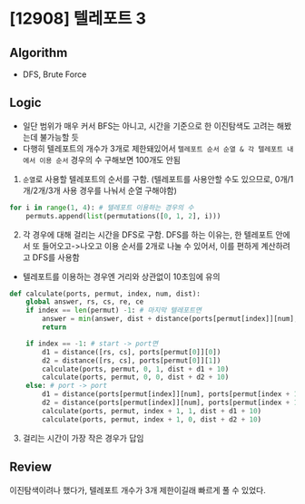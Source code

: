 # [12908] 텔레포트 3
## Algorithm
- DFS, Brute Force
## Logic
- 일단 범위가 매우 커서 BFS는 아니고, 시간을 기준으로 한 이진탐색도 고려는 해봤는데 불가능할 듯
- 다행히 텔레포트의 개수가 3개로 제한돼있어서 ```텔레포트 순서 순열 & 각 텔레포트 내에서 이용 순서``` 경우의 수 구해보면 100개도 안됨
1. ```순열```로 사용할 텔레포트의 순서를 구함. (텔레포트를 사용안할 수도 있으므로, 0개/1개/2개/3개 사용 경우를 나눠서 순열 구해야함)
```python
for i in range(1, 4): # 텔레포트 이용하는 경우의 수
    permuts.append(list(permutations([0, 1, 2], i)))
```
2. 각 경우에 대해 걸리는 시간을 DFS로 구함. DFS를 하는 이유는, 한 텔레포트 안에서 또 들어오고->나오고 이용 순서를 2개로 나눌 수 있어서, 이를 편하게 계산하려고 DFS를 사용함
- 텔레포트를 이용하는 경우엔 거리와 상관없이 10초임에 유의
```python
def calculate(ports, permut, index, num, dist):
    global answer, rs, cs, re, ce
    if index == len(permut) -1: # 마지막 텔레포트면
        answer = min(answer, dist + distance(ports[permut[index]][num], [re, ce]))
        return

    if index == -1: # start -> port면
        d1 = distance([rs, cs], ports[permut[0]][0])
        d2 = distance([rs, cs], ports[permut[0]][1])
        calculate(ports, permut, 0, 1, dist + d1 + 10)
        calculate(ports, permut, 0, 0, dist + d2 + 10)
    else: # port -> port
        d1 = distance(ports[permut[index]][num], ports[permut[index + 1]][0])
        d2 = distance(ports[permut[index]][num], ports[permut[index + 1]][1])
        calculate(ports, permut, index + 1, 1, dist + d1 + 10)
        calculate(ports, permut, index + 1, 0, dist + d2 + 10)
```
3. 걸리는 시간이 가장 작은 경우가 답임

## Review
이진탐색이려나 했다가, 텔레포트 개수가 3개 제한이길래 빠르게 풀 수 있었다.
